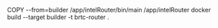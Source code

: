 
COPY --from=builder /app/intelRouter/bin/main /app/intelRouter
docker build --target builder -t brtc-router .